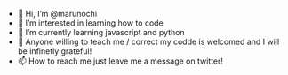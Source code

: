 - 👋 Hi, I’m @marunochi
- 👀 I’m interested in learning how to code
- 🌱 I’m currently learning javascript and python
- 💞️ Anyone willing to teach me / correct my codde is welcomed and I will be infinetly grateful!
- 📫 How to reach me just leave me a message on twitter!

<!---
marunochi/marunochi is a ✨ special ✨ repository because its `README.md` (this file) appears on your GitHub profile.
You can click the Preview link to take a look at your changes.
--->
